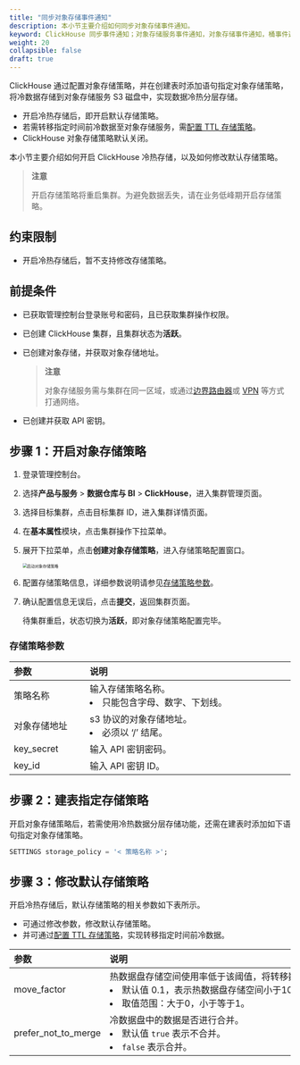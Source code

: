 ```yaml
---
title: "同步对象存储事件通知"
description: 本小节主要介绍如何同步对象存储事件通知。 
keyword: ClickHouse 同步事件通知；对象存储服务事件通知，对象存储事件通知，桶事件通知
weight: 20
collapsible: false
draft: true
---
```




ClickHouse 通过配置对象存储策略，并在创建表时添加语句指定对象存储策略，将冷数据存储到对象存储服务 S3 磁盘中，实现数据冷热分层存储。

- 开启冷热存储后，即开启默认存储策略。
- 若需转移指定时间前冷数据至对象存储服务，需[配置 TTL 存储策略](../config_ttl_storage)。
- ClickHouse 对象存储策略默认关闭。

本小节主要介绍如何开启 ClickHouse 冷热存储，以及如何修改默认存储策略。

> **注意**
> 
> 开启存储策略将重启集群。为避免数据丢失，请在业务低峰期开启存储策略。

## 约束限制

- 开启冷热存储后，暂不支持修改存储策略。

## 前提条件

- 已获取管理控制台登录账号和密码，且已获取集群操作权限。
- 已创建 ClickHouse 集群，且集群状态为**活跃**。
- 已创建对象存储，并获取对象存储地址。
  
  > **注意**
  > 
  > 对象存储服务需与集群在同一区域，或通过[边界路由器](../../../../../network/border_router/)或 [VPN](../../../../../network/vpc/manual/vpn/) 等方式打通网络。

- 已创建并获取 API 密钥。

## 步骤 1：开启对象存储策略

1. 登录管理控制台。
2. 选择**产品与服务** > **数据仓库与 BI** > **ClickHouse**，进入集群管理页面。
3. 选择目标集群，点击目标集群 ID，进入集群详情页面。
4. 在**基本属性**模块，点击集群操作下拉菜单。
5. 展开下拉菜单，点击**创建对象存储策略**，进入存储策略配置窗口。

   <img src="../../../_images/enable_bucket_policy.png" alt="启动对象存储策略" style="zoom:50%;" />

7. 配置存储策略信息，详细参数说明请参见[存储策略参数](#存储策略参数)。

8. 确认配置信息无误后，点击**提交**，返回集群页面。

   待集群重启，状态切换为**活跃**，即对象存储策略配置完毕。

### 存储策略参数

|  <span style="display:inline-block;width:120px">参数</span> | <span style="display:inline-block;width:480px">说明</span>  |
|:--- |:--- |
| 策略名称 |  输入存储策略名称。<li>只能包含字母、数字、下划线。 |
| 对象存储地址  | s3 协议的对象存储地址。<li>必须以 ‘/’ 结尾。|
| key_secret |  输入 API 密钥密码。 |
| key_id  | 输入 API 密钥 ID。|

## 步骤 2：建表指定存储策略

开启对象存储策略后，若需使用冷热数据分层存储功能，还需在建表时添加如下语句指定对象存储策略。

```sql
SETTINGS storage_policy = '< 策略名称 >';
```

## 步骤 3：修改默认存储策略

开启冷热存储后，默认存储策略的相关参数如下表所示。

- 可通过修改参数，修改默认存储策略。
- 并可通过[配置 TTL 存储策略](../config_ttl_storage)，实现转移指定时间前冷数据。

|  <span style="display:inline-block;width:120px">参数</span> | <span style="display:inline-block;width:480px">说明</span>  |
|:--- |:--- |
| move_factor |  热数据盘存储空间使用率低于该阈值，将转移数据最早写入的数据。<li>默认值 0.1，表示热数据盘存储空间小于10%将自动转移数据。<li>取值范围：大于0，小于等于1。 |
| prefer_not_to_merge  | 冷数据盘中的数据是否进行合并。<li>默认值 `true` 表示不合并。<li>`false` 表示合并。|
